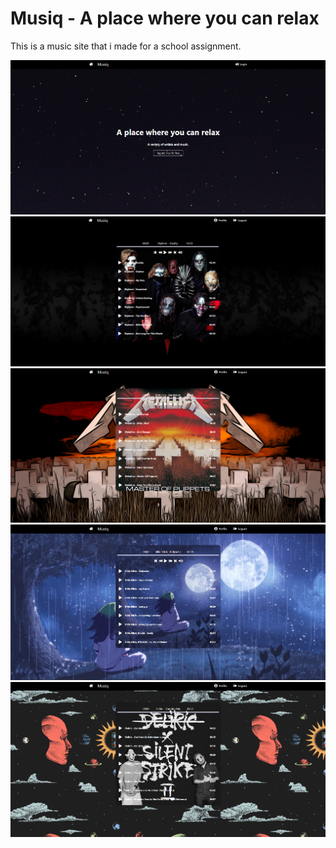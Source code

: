 # Musiq - A place where you can relax

This is a music site that i made for a school assignment.

![](readmeimages/Screenshot_1.png)
![](readmeimages/Screenshot_2.png)
![](readmeimages/Screenshot_3.png)
![](readmeimages/Screenshot_4.png)
![](readmeimages/Screenshot_5.png)
